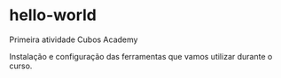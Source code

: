 # hello-world

Primeira atividade Cubos Academy

Instalação e configuração das ferramentas que vamos utilizar durante o curso.
